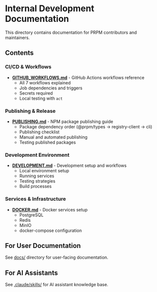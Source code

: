 # Internal Development Documentation

This directory contains documentation for PRPM contributors and maintainers.

## Contents

### CI/CD & Workflows
- **[GITHUB_WORKFLOWS.md](./GITHUB_WORKFLOWS.md)** - GitHub Actions workflows reference
  - All 7 workflows explained
  - Job dependencies and triggers
  - Secrets required
  - Local testing with `act`

### Publishing & Release
- **[PUBLISHING.md](./PUBLISHING.md)** - NPM package publishing guide
  - Package dependency order (@prpm/types → registry-client → cli)
  - Publishing checklist
  - Manual and automated publishing
  - Testing published packages

### Development Environment
- **[DEVELOPMENT.md](./DEVELOPMENT.md)** - Development setup and workflows
  - Local environment setup
  - Running services
  - Testing strategies
  - Build processes

### Services & Infrastructure
- **[DOCKER.md](./DOCKER.md)** - Docker services setup
  - PostgreSQL
  - Redis
  - MinIO
  - docker-compose configuration

## For User Documentation

See [docs/](../../docs/) directory for user-facing documentation.

## For AI Assistants

See [.claude/skills/](../../.claude/skills/) for AI assistant knowledge base.
